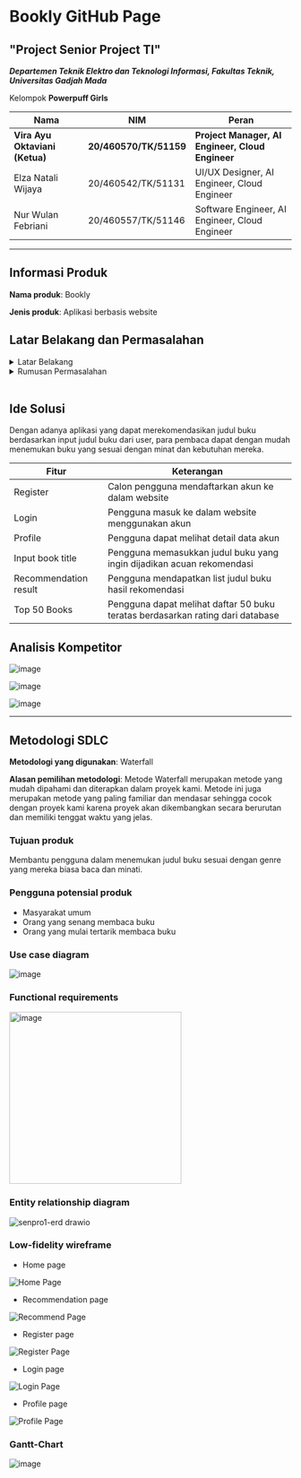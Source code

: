 # Bookly GitHub Page

## "Project Senior Project TI"

**_Departemen Teknik Elektro dan Teknologi Informasi, Fakultas Teknik, Universitas Gadjah Mada_**

Kelompok **Powerpuff Girls**

| Nama                           | NIM                    | Peran                                            |
| ------------------------------ | ---------------------- | ------------------------------------------------ |
| **Vira Ayu Oktaviani (Ketua)** | **20/460570/TK/51159** | **Project Manager, AI Engineer, Cloud Engineer** |
| Elza Natali Wijaya             | 20/460542/TK/51131     | UI/UX Designer, AI Engineer, Cloud Engineer      |
| Nur Wulan Febriani             | 20/460557/TK/51146     | Software Engineer, AI Engineer, Cloud Engineer   |

---

## Informasi Produk

**Nama produk**: Bookly<br>

**Jenis produk**: Aplikasi berbasis website<br>

## Latar Belakang dan Permasalahan

<details>
  <summary>Latar Belakang</summary>
  <p>
    Semakin banyaknya jumlah buku yang tersedia di pasaran membuat banyak orang kesulitan dalam memilih buku yang sesuai dengan minat dan kebutuhan mereka. Banyak orang yang menghabiskan waktu berjam-jam untuk mencari buku yang sesuai dengan preferensi mereka, dan seringkali mereka masih kesulitan menemukan buku yang tepat.
  </p>
</details>
<details>
  <summary>Rumusan Permasalahan</summary>
  <p> 
    - Buku apa yang dapat dibaca selanjutnya tetapi sesuai dengan preferensi?
  </p>
</details>
<br>

## Ide Solusi

Dengan adanya aplikasi yang dapat merekomendasikan judul buku berdasarkan input judul buku dari user, para pembaca dapat dengan mudah menemukan buku yang sesuai dengan minat dan kebutuhan mereka.

| Fitur                 | Keterangan                                                                                                          |
| --------------------- | ------------------------------------------------------------------------------------------------------------------- |
| Register              | Calon pengguna mendaftarkan akun ke dalam website                                                                   |
| Login                 | Pengguna masuk ke dalam website menggunakan akun                                                                    |
| Profile               | Pengguna dapat melihat detail data akun                                                                             |
| Input book title      | Pengguna memasukkan judul buku yang ingin dijadikan acuan rekomendasi                                               |
| Recommendation result | Pengguna mendapatkan list judul buku hasil rekomendasi                                                              |
| Top 50 Books          | Pengguna dapat melihat daftar 50 buku teratas berdasarkan rating dari database                                      |

## Analisis Kompetitor

![image](https://user-images.githubusercontent.com/72687883/222958546-1e82d097-0e30-45a8-88aa-637abbca6bf2.png)

![image](https://user-images.githubusercontent.com/72687883/222958616-3726b91b-46e3-4f18-9690-eaa4f8350f1b.png)

![image](https://user-images.githubusercontent.com/72687883/222958668-2e20eff8-dfbe-4650-ab77-73a013387b49.png)

---

## Metodologi SDLC

**Metodologi yang digunakan**: Waterfall<br>

**Alasan pemilihan metodologi**: Metode Waterfall merupakan metode yang mudah dipahami dan diterapkan dalam proyek kami. Metode ini juga merupakan metode yang paling familiar dan mendasar sehingga cocok dengan proyek kami karena proyek akan dikembangkan secara berurutan dan memiliki tenggat waktu yang jelas.<br>

### Tujuan produk

Membantu pengguna dalam menemukan judul buku sesuai dengan genre yang mereka biasa baca dan minati.<br>

### Pengguna potensial produk

- Masyarakat umum
- Orang yang senang membaca buku
- Orang yang mulai tertarik membaca buku

### Use case diagram

![image](https://github.com/nrwfebriani/Bookly/assets/72687883/c12c4de4-c350-4f59-abba-9cd9b8bf83b0)

### Functional requirements

<img width="307" alt="image" src="https://github.com/nrwfebriani/Bookly/assets/72687883/5ce3021d-e629-4eda-b96e-3513f13eeea8">

### Entity relationship diagram

![senpro1-erd drawio](https://user-images.githubusercontent.com/72687883/222961214-b9a45e0c-1f7a-46db-9d0c-bc7f182c432e.png)

### Low-fidelity wireframe

- Home page

![Home Page](https://user-images.githubusercontent.com/72687883/222961400-2bd64712-7974-4549-a37e-9e19e0b1d6b3.png)

- Recommendation page

![Recommend Page](https://user-images.githubusercontent.com/72687883/222961408-63fe65f1-ffaf-4c43-81fc-605dafdd89a3.png)

- Register page

![Register Page](https://user-images.githubusercontent.com/72687883/222961439-a8555b2a-622e-49bd-98f4-7e453cad5417.png)

- Login page

![Login Page](https://user-images.githubusercontent.com/72687883/222961446-430602eb-0a31-4245-a5d1-20c21e76e677.png)

- Profile page

![Profile Page](https://user-images.githubusercontent.com/72687883/222961465-d1e01366-2a17-4c46-a521-6bbc9e85f657.png)

### Gantt-Chart

![image](https://user-images.githubusercontent.com/72687883/222961808-ddadca03-7fdd-4ab2-af95-6530c28b6c10.png)
